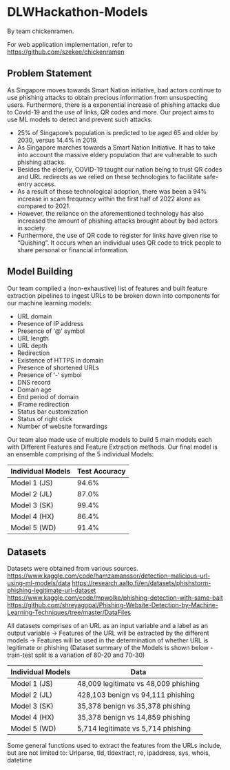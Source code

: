# DLWHackathon-Models

By team chickenramen.

For web application implementation, refer to https://github.com/szekee/chickenramen

## Problem Statement

As Singapore moves towards Smart Nation initiative, bad actors continue to use phishing attacks to obtain precious information from unsuspecting users. Furthermore, there is a exponential increase of phishing attacks due to Covid-19 and the use of links, QR codes and more. Our project aims to use ML models to detect and prevent such attacks.

- 25% of Singapore’s population is predicted to be aged 65 and older by 2030, versus 14.4% in 2019. 
- As Singapore marches towards a Smart Nation Initiative. It has to take into account the massive eldery population that are vulnerable to such phishing attacks.
- Besides the elderly, COVID-19 taught our nation being to trust QR codes and URL redirects as we relied on these technologies to facilitate safe-entry access. 
- As a result of these technological adoption, there was been a 94% increase in scam frequency within the first half of 2022 alone as compared to 2021.
- However, the reliance on the aforementioned technology has also increased the amount of phishing attacks brought about by bad actors in society.
- Furthermore, the use of QR code to register for links have given rise to “Quishing”. It occurs when an individual uses QR code to trick people to share personal or financial information. 

## Model Building
Our team complied a (non-exhaustive) list of features and built feature extraction pipelines to ingest URLs to be broken down into components for our machine learning models:

- URL domain
- Presence of IP address
- Presence of ‘@’ symbol
- URL length
- URL depth
- Redirection
- Existence of HTTPS in domain
- Presence of shortened URLs
- Presence of ‘-’ symbol
- DNS record
- Domain age
- End period of domain
- IFrame redirection
- Status bar customization
- Status of right click
- Number of website forwardings

Our team also made use of multiple models to build 5 main models each with Different Features and Feature Extraction methods.
Our final model is an ensemble comprising of the 5 individual Models:

| Individual Models  | Test Accuracy |
| ------------- | ------------- |
| Model 1 (JS)  | 94.6%  |
| Model 2 (JL)  | 87.0%  |
| Model 3 (SK)  | 99.4%  |
| Model 4 (HX)  | 86.4%  |
| Model 5 (WD)  | 91.4%  |

## Datasets
Datasets were obtained from various sources.
https://www.kaggle.com/code/hamzamanssor/detection-malicious-url-using-ml-models/data 
https://research.aalto.fi/en/datasets/phishstorm-phishing-legitimate-url-dataset 
https://www.kaggle.com/code/mpwolke/phishing-detection-with-same-bait 
https://github.com/shreyagopal/Phishing-Website-Detection-by-Machine-Learning-Techniques/tree/master/DataFiles 

All datasets comprises of an URL as an input variable and a label as an output variable → Features of the URL will be extracted by the different models → Features will be used in the determination of whether URL is legitimate or phishing
(Dataset summary of the Models is shown below - train-test split is a variation of 80-20 and 70-30)

| Individual Models  | Data |
| ------------- | ------------- |
| Model 1 (JS)  | 48,009 legitimate vs 48,009 phishing |
| Model 2 (JL)  | 428,103 benign vs 94,111 phishing |
| Model 3 (SK)  | 35,378 benign vs 35,378 phishing |
| Model 4 (HX)  | 35,378 benign vs 14,859 phishing |
| Model 5 (WD)  | 5,714 legitimate vs 5,714 phishing |

Some general functions used to extract the features from the URLs include, but are not limited to:
Urlparse, tld, tldextract, re, ipaddress, sys, whois, datetime 




